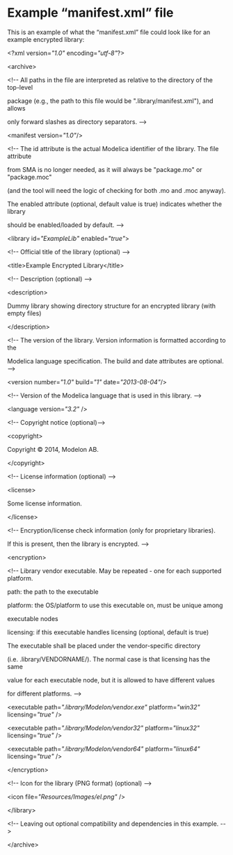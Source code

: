 # Example “manifest.xml” file

This is an example of what the “manifest.xml” file could look like for
an example encrypted library:

&lt;?xml version=*"1.0"* encoding=*"utf-8"*?&gt;

&lt;archive&gt;

&lt;!-- All paths in the file are interpreted as relative to the
directory of the top-level

package (e.g., the path to this file would be ".library/manifest.xml"),
and allows

only forward slashes as directory separators. --&gt;

&lt;manifest version=*"1.0"*/&gt;

&lt;!-- The id attribute is the actual Modelica identifier of the
library. The file attribute

from SMA is no longer needed, as it will always be "package.mo" or
"package.moc"

(and the tool will need the logic of checking for both .mo and .moc
anyway).

The enabled attribute (optional, default value is true) indicates
whether the library

should be enabled/loaded by default. --&gt;

&lt;library id=*"ExampleLib"* enabled=*"true"*&gt;

&lt;!-- Official title of the library (optional) --&gt;

&lt;title&gt;Example Encrypted Library&lt;/title&gt;

&lt;!-- Description (optional) --&gt;

&lt;description&gt;

Dummy library showing directory structure for an encrypted library (with
empty files)

&lt;/description&gt;

&lt;!-- The version of the library. Version information is formatted
according to the

Modelica language specification. The build and date attributes are
optional. --&gt;

&lt;version number=*"1.0"* build=*"1"* date=*"2013-08-04"*/&gt;

&lt;!-- Version of the Modelica language that is used in this library.
--&gt;

&lt;language version=*"3.2"* /&gt;

&lt;!-- Copyright notice (optional)--&gt;

&lt;copyright&gt;

Copyright © 2014, Modelon AB.

&lt;/copyright&gt;

&lt;!-- License information (optional) --&gt;

&lt;license&gt;

Some license information.

&lt;/license&gt;

&lt;!-- Encryption/license check information (only for proprietary
libraries).

If this is present, then the library is encrypted. --&gt;

&lt;encryption&gt;

&lt;!-- Library vendor executable. May be repeated - one for each
supported platform.

path: the path to the executable

platform: the OS/platform to use this executable on, must be unique
among

executable nodes

licensing: if this executable handles licensing (optional, default is
true)

The executable shall be placed under the vendor-specific directory

(i.e. .library/VENDORNAME/). The normal case is that licensing has the
same

value for each executable node, but it is allowed to have different
values

for different platforms. --&gt;

&lt;executable path=*".library/Modelon/vendor.exe"* platform=*"win32"*
licensing=*"true"* /&gt;

&lt;executable path=*".library/Modelon/vendor32"* platform=*"linux32"*
licensing=*"true"* /&gt;

&lt;executable path=*".library/Modelon/vendor64"* platform=*"linux64"*
licensing=*"true"* /&gt;

&lt;/encryption&gt;

&lt;!-- Icon for the library (PNG format) (optional) --&gt;

&lt;icon file=*"Resources/Images/el.png"* /&gt;

&lt;/library&gt;

&lt;!-- Leaving out optional compatibility and dependencies in this
example. --&gt;

&lt;/archive&gt;
